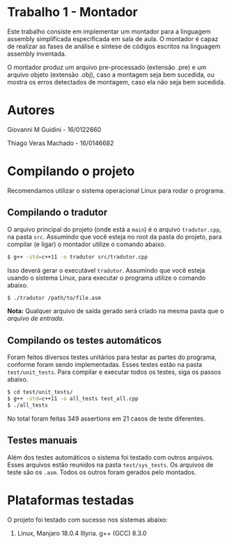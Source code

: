 # Trabalho 1 - Montador

Este trabalho consiste em implementar um montador para a linguagem assembly simplificada especificada em sala de aula. O montador é capaz de realizar as fases de análise e síntese de códigos escritos na linguagem assembly inventada.

O montador produz um arquivo pre-processado (extensão .pre) e um arquivo objeto (extensão .obj), caso a montagem seja bem sucedida, ou mostra os erros detectados de montagem, caso ela não seja bem sucedida.

# Autores

Giovanni M Guidini - 16/0122660

Thiago Veras Machado - 16/0146682

# Compilando o projeto

Recomendamos utilizar o sistema operacional Linux para rodar o programa.

## Compilando o tradutor
O arquivo principal do projeto (onde está a `main`) é o arquivo `tradutor.cpp`, na pasta `src`. Assumindo que você esteja no root da pasta do projeto, para compilar (e ligar) o montador utilize o comando abaixo.

``` bash
$ g++ -std=c++11 -o tradutor src/tradutor.cpp
```

Isso deverá gerar o executável `tradutor`. Assumindo que você esteja usando o sistema Linux, para executar o programa utilize o comando abaixo.

``` bash
$ ./tradutor /path/to/file.asm
```

**Nota:** Qualquer arquivo de saída gerado será criado na mesma pasta que o *arquivo de entrada*.

## Compilando os testes automáticos
Foram feitos diversos testes unitários para testar as partes do programa, conforme foram sendo implementadas. Esses testes estão na pasta `test/unit_tests`. Para compilar e executar todos os testes, siga os passos abaixo.

``` bash
$ cd test/unit_tests/
$ g++ -std=c++11 -o all_tests test_all.cpp
$ ./all_tests
```
No total foram feitas 349 assertions em 21 casos de teste diferentes.

## Testes manuais
Além dos testes automáticos o sistema foi testado com outros arquivos. Esses arquivos estão reunidos na pasta `test/sys_tests`. Os arquivos de teste são os `.asm`. Todos os outros foram gerados pelo montados.

# Plataformas testadas
O projeto foi testado com sucesso nos sistemas abaixo:

1. Linux, Manjaro 18.0.4 Illyria. g++ (GCC) 8.3.0